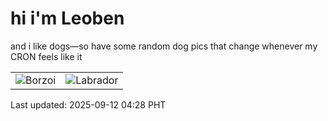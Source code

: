 # hi i'm Leoben

and i like dogs—so have some random dog pics that change whenever my CRON feels like it

|  |  |
|--------|----------|
| ![Borzoi](https://random-dog-vercel.vercel.app/api/random-borzoi?v=1757622486) | ![Labrador](https://random-dog-vercel.vercel.app/api/random-labrador?v=1757622486) |

Last updated: 2025-09-12 04:28 PHT

